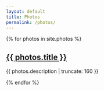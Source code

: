 ```yaml
---
layout: default
title: Photos
permalink: /photos/
---
```


{% for photos in site.photos %}


<a href="{{ photos.url | prepend: site.baseurl }}">
        <h2>{{ photos.title }}</h2>
</a>

<p class="post-excerpt">{{ photos.description | truncate: 160 }}</p>

{% endfor %}      
